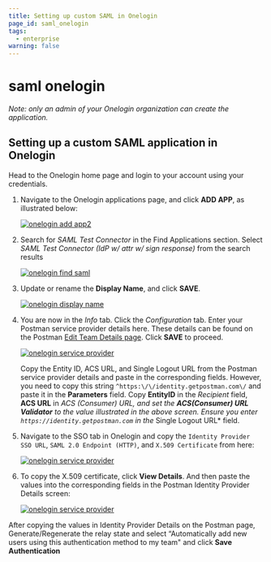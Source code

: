```yaml
---
title: Setting up custom SAML in Onelogin
page_id: saml_onelogin
tags:
  - enterprise
warning: false
---
```


# saml onelogin

_Note: only an admin of your Onelogin organization can create the application._

## Setting up a custom SAML application in Onelogin

Head to the Onelogin home page and login to your account using your credentials.

1. Navigate to the Onelogin applications page, and click **ADD APP**, as illustrated below:

   [![onelogin add app2](https://s3.amazonaws.com/postman-static-getpostman-com/postman-docs/Onelogin-Add-Apps2.png)](https://s3.amazonaws.com/postman-static-getpostman-com/postman-docs/Onelogin-Add-Apps2.png)

2. Search for _SAML Test Connector_ in the Find Applications section. Select _SAML Test Connector \(IdP w/ attr w/ sign response\)_ from the search results

   [![onelogin find saml](https://s3.amazonaws.com/postman-static-getpostman-com/postman-docs/Onelogin-Select-SAML1.png)](https://s3.amazonaws.com/postman-static-getpostman-com/postman-docs/Onelogin-Select-SAML1.png)

3. Update or rename the **Display Name**, and click **SAVE**.

   [![onelogin display name](https://s3.amazonaws.com/postman-static-getpostman-com/postman-docs/Onelogin_display.png)](https://s3.amazonaws.com/postman-static-getpostman-com/postman-docs/Onelogin_display.png)

4. You are now in the _Info_ tab. Click the _Configuration_ tab. Enter your Postman service provider details here. These details can be found on the Postman [Edit Team Details page](https://go.postman.co/settings/team/general). Click **SAVE** to proceed.

   [![onelogin service provider](https://s3.amazonaws.com/postman-static-getpostman-com/postman-docs/Onelogin-IDP-Details2.png)](https://s3.amazonaws.com/postman-static-getpostman-com/postman-docs/Onelogin-IDP-Details2.png)

   Copy the Entity ID, ACS URL, and Single Logout URL from the Postman service provider details and paste in the corresponding fields. However, you need to copy this string `^https:\/\/identity.getpostman.com\/` and paste it in the **Parameters** field. Copy **EntityID** in the _Recipient_ field, **ACS URL** in _ACS \(Consumer\) URL, and set the **ACS\(Consumer\) URL Validator** to the value illustrated in the above screen. Ensure you enter `https://identity.getpostman.com` in the_ Single Logout URL\* field.

5. Navigate to the SSO tab in Onelogin and copy the `Identity Provider SSO URL`, `SAML 2.0 Endpoint (HTTP)`, and `X.509 Certificate` from here:

   [![onelogin service provider](https://s3.amazonaws.com/postman-static-getpostman-com/postman-docs/Onelogin-Copy-IDP-Details1.png)](https://s3.amazonaws.com/postman-static-getpostman-com/postman-docs/Onelogin-Copy-IDP-Details1.png)

6. To copy the X.509 certificate, click **View Details**. And then paste the values into the corresponding fields in the Postman Identity Provider Details screen:

   [![onelogin service provider](https://s3.amazonaws.com/postman-static-getpostman-com/postman-docs/Onelogin-Postman-IDP-Details1.png)](https://s3.amazonaws.com/postman-static-getpostman-com/postman-docs/Onelogin-Copy-IDP-Details1.png)

After copying the values in Identity Provider Details on the Postman page, Generate/Regenerate the relay state and select “Automatically add new users using this authentication method to my team" and click **Save Authentication**

